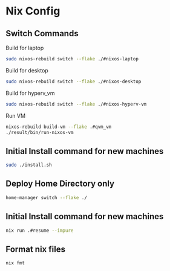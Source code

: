 # Nix Config

## Switch Commands
Build for laptop
```bash
sudo nixos-rebuild switch --flake ./#nixos-laptop
```

Build for desktop
```bash
sudo nixos-rebuild switch --flake ./#nixos-desktop
```

Build for hyperv_vm
```bash
sudo nixos-rebuild switch --flake ./#nixos-hyperv-vm
```

Run VM
```bash
nixos-rebuild build-vm --flake .#qvm_vm
./result/bin/run-nixos-vm
```

## Initial Install command for new machines
```bash
sudo ./install.sh
```

## Deploy Home Directory only
```bash
home-manager switch --flake ./
```

## Initial Install command for new machines
```bash
nix run .#resume --impure
```

## Format nix files
```bash
nix fmt
```

